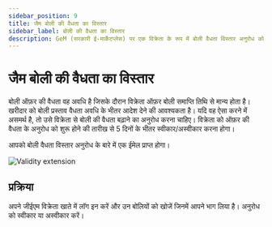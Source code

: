 ```yaml
---
sidebar_position: 9
title: जैम बोली की वैधता का विस्तार
sidebar_label: बोली की वैधता का विस्तार
description: GeM (सरकारी ई-मार्केटप्लेस) पर एक विक्रेता के रूप में बोली वैधता विस्तार अनुरोध को स्वीकार या अस्वीकार करना सीखें।
---
```


# जैम बोली की वैधता का विस्तार
बोली ऑफ़र की वैधता वह अवधि है जिसके दौरान विक्रेता ऑफ़र बोली समाप्ति तिथि से मान्य होता है। खरीदार को बोली प्रस्ताव वैधता अवधि के भीतर आदेश देने की आवश्यकता है। यदि वह ऐसा करने में असमर्थ है, तो उसे विक्रेता से बोली की वैधता बढ़ाने का अनुरोध करना चाहिए। विक्रेता को ऑफ़र की वैधता के अनुरोध को शुरू होने की तारीख से 5 दिनों के भीतर स्वीकार/अस्वीकार करना होगा।

आपको बोली वैधता विस्तार अनुरोध के बारे में एक ईमेल प्राप्त होगा।

![Validity extension](/img/doc/offer-validity-extension.jpg)

## प्रक्रिया
अपने जीईएम विक्रेता खाते में लॉग इन करें और उन बोलियों को खोजें जिनमें आपने भाग लिया है। अनुरोध को स्वीकार या अस्वीकार करें।